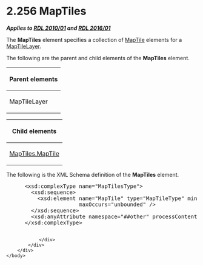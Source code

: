 <html dir="LTR" xmlns:mshelp="http://msdn.microsoft.com/mshelp" xmlns:ddue="http://ddue.schemas.microsoft.com/authoring/2003/5" xmlns:xlink="http://www.w3.org/1999/xlink" xmlns:tool="http://www.microsoft.com/tooltip">
    <head>
        <meta http-equiv="Content-Type" content="text/html; CHARSET=utf-8"></meta>
        <meta name="save" content="history"></meta>
        <title>2.256 MapTiles</title>
        <xml>
            <mshelp:toctitle title="2.256 MapTiles"></mshelp:toctitle>
            <mshelp:rltitle title="[MS-RDL]: MapTiles"></mshelp:rltitle>
            <mshelp:keyword index="A" term="67e95e4d-99a2-456a-8e55-60131516e1b8"></mshelp:keyword>
            <mshelp:attr name="DCSext.ContentType" value="open specification"></mshelp:attr>
            <mshelp:attr name="AssetID" value="67e95e4d-99a2-456a-8e55-60131516e1b8"></mshelp:attr>
            <mshelp:attr name="TopicType" value="kbRef"></mshelp:attr>
            <mshelp:attr name="DCSext.Title" value="[MS-RDL]: MapTiles" />
        </xml>
    </head>
    <body>
        <div id="header">
            <h1 class="heading">2.256 MapTiles</h1>
        </div>
        <div id="mainSection">
            <div id="mainBody">
                <div id="allHistory" class="saveHistory"></div>
                <div id="sectionSection0" class="section" name="collapseableSection">
                    

<p><b><i>Applies to </i></b><a href="3428e690-a348-4ec7-8a6a-8efb42d2cdee.md"><b><i>RDL 2010/01</i></b></a><b><i>
and </i></b><a href="52ce3983-2bfc-4e72-9359-42aaf5fe4509.md"><b><i>RDL 2016/01</i></b></a></p>

<p>The <b>MapTiles</b> element specifies a collection of <a href="46a1e077-3d67-4b7c-a652-c36b724dfc28.md">MapTile</a> elements for a <a href="32cf17dc-a986-43fd-b7ce-8cb2429e565f.md">MapTileLayer</a>.</p>

<p>The following are the parent and child elements of the <b>MapTiles</b>
element.</p>

<table>
 <thead>
  <tr>
   <th>
   <p>Parent elements</p>
   </th>
  </tr>
 </thead>
 <tr>
  <td>
  <p>MapTileLayer</p>
  </td>
 </tr>
</table>

<p> </p>

<table>
 <thead>
  <tr>
   <th>
   <p>Child elements</p>
   </th>
  </tr>
 </thead>
 <tr>
  <td>
  <p><a href="ec0c52c9-612f-4966-a4a4-4fb7ac386d5f.md">MapTiles.MapTile</a></p>
  </td>
 </tr>
</table>

<p>The following is the XML Schema definition of the <b>MapTiles</b>
element.</p>

<dl>
<dd>
<div><pre> &lt;xsd:complexType name=&quot;MapTilesType&quot;&gt;
   &lt;xsd:sequence&gt;
     &lt;xsd:element name=&quot;MapTile&quot; type=&quot;MapTileType&quot; minOccurs=&quot;1&quot; 
                  maxOccurs=&quot;unbounded&quot; /&gt;
   &lt;/xsd:sequence&gt;
   &lt;xsd:anyAttribute namespace=&quot;##other&quot; processContents=&quot;lax&quot; /&gt;
 &lt;/xsd:complexType&gt;
  
</pre></div>
</dd></dl>


                </div>
            </div>
        </div>
    </body>
</html>